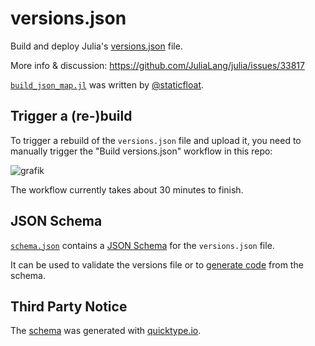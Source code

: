 # versions.json

Build and deploy Julia's [versions.json](https://julialang-s3.julialang.org/bin/versions.json) file.

More info & discussion: https://github.com/JuliaLang/julia/issues/33817

[`build_json_map.jl`](build_json_map.jl) was written by [@staticfloat](https://github.com/staticfloat).

## Trigger a (re-)build

To trigger a rebuild of the `versions.json` file and upload it, you need to manually trigger the "Build versions.json" workflow in this repo:

![grafik](https://user-images.githubusercontent.com/20866761/115970176-1e047d00-a541-11eb-8e2b-d435fa44d669.png)

The workflow currently takes about 30 minutes to finish.

## JSON Schema

[`schema.json`](schema.json) contains a [JSON Schema](https://json-schema.org/) for the `versions.json` file.

It can be used to validate the versions file or to [generate code](https://json-schema.org/implementations.html) from the schema.

## Third Party Notice

The [schema](schema.json) was generated with [quicktype.io](https://app.quicktype.io/#l=schema).
